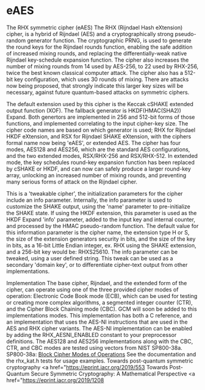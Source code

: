 # eAES
 The RHX symmetric cipher (eAES)
The RHX (Rijndael Hash eXtension) cipher, is a hybrid of Rijndael (AES) and a cryptographically strong pseudo-random generator function.
The cryptographic PRNG, is used to generate the round keys for the Rijndael rounds function, enabling the safe addition of increased mixing rounds, 
and replacing the differentially-weak native Rijndael key-schedule expansion function.
The cipher also increases the number of mixing rounds from 14 used by AES-256, to 22 used by RHX-256, twice the best known classical computer attack.
The cipher also has a 512-bit key configuration, which uses 30 rounds of mixing. 
There are attacks now being proposed, that strongly indicate this larger key sizes will be necessary, against future quantum-based attacks on symmetric ciphers.

The default extension used by this cipher is the Keccak cSHAKE extended output function (XOF).
The fallback generator is HKDF(HMAC(SHA2)) Expand.
Both genertors are implemented in 256 and 512-bit forms of those functions, and implemented correlating to the input cipher-key size.
The cipher code names are based on which generator is used; RHX for Rijndael HKDF eXtension, and RSX for Rijndael SHAKE eXtension, 
with the ciphers formal name now being 'eAES', or extended AES.
The cipher has four modes, AES128 and AES256, which are the standard AES configurations, and the two extended modes, RSX/RHX-256 and RSX/RHX-512.
In extended mode, the key schedules round-key expansion function has been replaced by cSHAKE or HKDF, and can now can safely produce a larger round-key array,
unlocking an increased number of mixing rounds, and preventing many serious forms of attack on the Rijndael cipher.

This is a 'tweakable cipher', the initialization parameters for the cipher include an info parameter.
Internally, the info parameter is used to customize the SHAKE output, using the 'name' parameter to pre-initialize the SHAKE state. 
If using the HKDF extension, this parameter is used as the HKDF Expand 'info' parameter, added to the input key and internal counter, and processed by the HMAC pseudo-random function.
The default value for this information parameter is the cipher name, the extension type H or S, the size of the extension generators security in bits, 
and the size of the key in bits, as a 16-bit Little Endian integer, ex. RHX using the SHAKE extension, and a 256-bit key would be: RHXS25610.
The info parameter can be tweaked, using a user defined string. This tweak can be used as a secondary 'domain key', 
or to differentiate cipher-text output from other implementations.

Implementation
The base cipher, Rijndael, and the extended form of the cipher, can operate using one of the three provided cipher modes of operation:
Electronic Code Book mode (ECB), which can be used for testing or creating more complex algorithms, 
a segmented integer counter (CTR), and the Cipher Block Chaining mode (CBC). 
GCM will soon be added to this implementations modes.
This implementation has both a C reference, and an implementation that uses the AES-NI instructions that are used in the AES and RHX cipher variants. 
The AES-NI implementation can be enabled by adding the RHX_AESNI_ENABLED constant to your preprocessor definitions. 
The AES128 and AES256 implementations along with the CBC, CTR, and CBC modes are tested using vectors from NIST SP800-38a. 
SP800-38a: <a href="http://nvlpubs.nist.gov/nistpubs/Legacy/SP/nistspecialpublication800-38a.pdf">Block Cipher Modes of Operations</a>
See the documentation and the rhx_kat.h tests for usage examples.
Towards post-quantum symmetric cryptography
<a href="https://eprint.iacr.org/2019/553</a>
Towards Post-Quantum Secure Symmetric Cryptography: A Mathematical Perspective
<a href="https://eprint.iacr.org/2019/1208</a>
